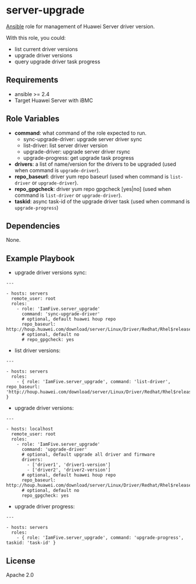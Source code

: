 server-upgrade
=========

[Ansible][ansible] role for management of Huawei Server driver version.

With this role, you could:

- list current driver versions
- upgrade driver versions
- query upgrade driver task progress

Requirements
------------

- ansible >= 2.4
- Target Huawei Server with iBMC


Role Variables
--------------

- **command**: what command of the role expected to run.
  - sync-upgrade-driver: upgrade server driver sync
  - list-driver: list server driver version
  - upgrade-driver: upgrade server driver rsync
  - upgrade-progress: get upgrade task progress
- **drivers**: a list of name/version for the drivers to be upgraded (used when command is `upgrade-driver`).
- **repo_baseurl**: driver yum repo baseurl (used when command is `list-driver` or `upgrade-driver`).
- **repo_gpgcheck**: driver yum repo gpgcheck [yes|no] (used when command is `list-driver` or `upgrade-driver`).
- **taskid**: async task-id of the upgrade driver task (used when command is `upgrade-progress`)

Dependencies
------------

None.

Example Playbook
----------------

- upgrade driver versions sync:

```
---
  
- hosts: servers
  remote_user: root
  roles:
    - role: 'IamFive.server_upgrade'
      command: 'sync-upgrade-driver'
      # optional, default huawei houp repo
      repo_baseurl: http://houp.huawei.com/download/server/Linux/Driver/Redhat/Rhel$releasever/$basearch/current/
      # optional, default no
      # repo_gpgcheck: yes
```


- list driver versions:

```
---

- hosts: servers
  roles:
    - { role: 'IamFive.server_upgrade', command: 'list-driver',  repo_baseurl: 'http://houp.huawei.com/download/server/Linux/Driver/Redhat/Rhel$releasever/$basearch/current/' }
```

- upgrade driver versions:

```
---

- hosts: localhost
  remote_user: root
  roles:
    - role: 'IamFive.server_upgrade'
      command: 'upgrade-driver'
      # optional, default upgrade all driver and firmware
      drivers: 
        - ['driver1', 'driver1-version']
        - ['driver2', 'driver2-version']
      # optional, default huawei houp repo
      repo_baseurl: http://houp.huawei.com/download/server/Linux/Driver/Redhat/Rhel$releasever/$basearch/current/
      # optional, default no
      repo_gpgcheck: yes
```


- upgrade driver progress:

```
---

- hosts: servers
  roles:
    - { role: 'IamFive.server_upgrade', command: 'upgrade-progress', taskid: 'task-id' }
```

License
-------

Apache 2.0


[ansible]:  https://ansible.com/    "Ansible"